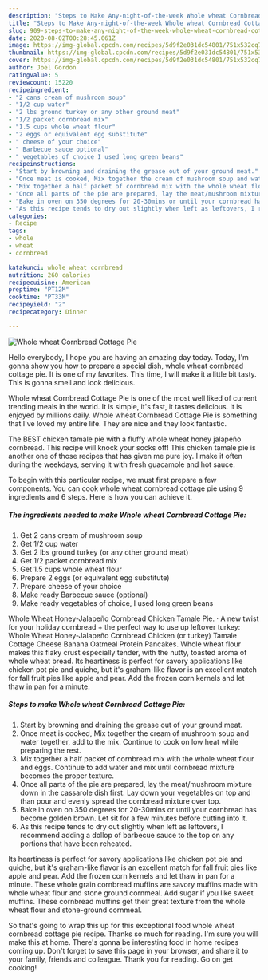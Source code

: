 ```yaml
---
description: "Steps to Make Any-night-of-the-week Whole wheat Cornbread Cottage Pie"
title: "Steps to Make Any-night-of-the-week Whole wheat Cornbread Cottage Pie"
slug: 909-steps-to-make-any-night-of-the-week-whole-wheat-cornbread-cottage-pie
date: 2020-08-02T00:28:45.061Z
image: https://img-global.cpcdn.com/recipes/5d9f2e031dc54801/751x532cq70/whole-wheat-cornbread-cottage-pie-recipe-main-photo.jpg
thumbnail: https://img-global.cpcdn.com/recipes/5d9f2e031dc54801/751x532cq70/whole-wheat-cornbread-cottage-pie-recipe-main-photo.jpg
cover: https://img-global.cpcdn.com/recipes/5d9f2e031dc54801/751x532cq70/whole-wheat-cornbread-cottage-pie-recipe-main-photo.jpg
author: Joel Gordon
ratingvalue: 5
reviewcount: 15220
recipeingredient:
- "2 cans cream of mushroom soup"
- "1/2 cup water"
- "2 lbs ground turkey or any other ground meat"
- "1/2 packet cornbread mix"
- "1.5 cups whole wheat flour"
- "2 eggs or equivalent egg substitute"
- " cheese of your choice"
- " Barbecue sauce optional"
- " vegetables of choice I used long green beans"
recipeinstructions:
- "Start by browning and draining the grease out of your ground meat."
- "Once meat is cooked, Mix together the cream of mushroom soup and water together, add to the mix. Continue to cook on low heat while preparing the rest."
- "Mix together a half packet of cornbread mix with the whole wheat flour and eggs. Continue to add water and mix until cornbread mixture becomes the proper texture."
- "Once all parts of the pie are prepared, lay the meat/mushroom mixture down in the cassarole dish first. Lay down your vegetables on top and than pour and evenly spread the cornbread mixture over top."
- "Bake in oven on 350 degrees for 20-30mins or until your cornbread has become golden brown. Let sit for a few minutes before cutting into it."
- "As this recipe tends to dry out slightly when left as leftovers, I recommend adding a dollop of barbecue sauce to the top on any portions that have been reheated."
categories:
- Recipe
tags:
- whole
- wheat
- cornbread

katakunci: whole wheat cornbread 
nutrition: 260 calories
recipecuisine: American
preptime: "PT12M"
cooktime: "PT33M"
recipeyield: "2"
recipecategory: Dinner

---
```



![Whole wheat Cornbread Cottage Pie](https://img-global.cpcdn.com/recipes/5d9f2e031dc54801/751x532cq70/whole-wheat-cornbread-cottage-pie-recipe-main-photo.jpg)

Hello everybody, I hope you are having an amazing day today. Today, I'm gonna show you how to prepare a special dish, whole wheat cornbread cottage pie. It is one of my favorites. This time, I will make it a little bit tasty. This is gonna smell and look delicious.

Whole wheat Cornbread Cottage Pie is one of the most well liked of current trending meals in the world. It is simple, it's fast, it tastes delicious. It is enjoyed by millions daily. Whole wheat Cornbread Cottage Pie is something that I've loved my entire life. They are nice and they look fantastic.

The BEST chicken tamale pie with a fluffy whole wheat honey jalapeño cornbread. This recipe will knock your socks off! This chicken tamale pie is another one of those recipes that has given me pure joy. I make it often during the weekdays, serving it with fresh guacamole and hot sauce.


To begin with this particular recipe, we must first prepare a few components. You can cook whole wheat cornbread cottage pie using 9 ingredients and 6 steps. Here is how you can achieve it.

<!--inarticleads1-->

##### The ingredients needed to make Whole wheat Cornbread Cottage Pie:

1. Get 2 cans cream of mushroom soup
1. Get 1/2 cup water
1. Get 2 lbs ground turkey (or any other ground meat)
1. Get 1/2 packet cornbread mix
1. Get 1.5 cups whole wheat flour
1. Prepare 2 eggs (or equivalent egg substitute)
1. Prepare  cheese of your choice
1. Make ready  Barbecue sauce (optional)
1. Make ready  vegetables of choice, I used long green beans


Whole Wheat Honey-Jalapeño Cornbread Chicken Tamale Pie. · A new twist for your holiday cornbread + the perfect way to use up leftover turkey: Whole Wheat Honey-Jalapeño Cornbread Chicken (or turkey) Tamale Cottage Cheese Banana Oatmeal Protein Pancakes. Whole wheat flour makes this flaky crust especially tender, with the nutty, toasted aroma of whole wheat bread. Its heartiness is perfect for savory applications like chicken pot pie and quiche, but it&#39;s graham-like flavor is an excellent match for fall fruit pies like apple and pear. Add the frozen corn kernels and let thaw in pan for a minute. 

<!--inarticleads2-->

##### Steps to make Whole wheat Cornbread Cottage Pie:

1. Start by browning and draining the grease out of your ground meat.
1. Once meat is cooked, Mix together the cream of mushroom soup and water together, add to the mix. Continue to cook on low heat while preparing the rest.
1. Mix together a half packet of cornbread mix with the whole wheat flour and eggs. Continue to add water and mix until cornbread mixture becomes the proper texture.
1. Once all parts of the pie are prepared, lay the meat/mushroom mixture down in the cassarole dish first. Lay down your vegetables on top and than pour and evenly spread the cornbread mixture over top.
1. Bake in oven on 350 degrees for 20-30mins or until your cornbread has become golden brown. Let sit for a few minutes before cutting into it.
1. As this recipe tends to dry out slightly when left as leftovers, I recommend adding a dollop of barbecue sauce to the top on any portions that have been reheated.


Its heartiness is perfect for savory applications like chicken pot pie and quiche, but it&#39;s graham-like flavor is an excellent match for fall fruit pies like apple and pear. Add the frozen corn kernels and let thaw in pan for a minute. These whole grain cornbread muffins are savory muffins made with whole wheat flour and stone ground cornmeal. Add sugar if you like sweet muffins. These cornbread muffins get their great texture from the whole wheat flour and stone-ground cornmeal. 

So that's going to wrap this up for this exceptional food whole wheat cornbread cottage pie recipe. Thanks so much for reading. I'm sure you will make this at home. There's gonna be interesting food in home recipes coming up. Don't forget to save this page in your browser, and share it to your family, friends and colleague. Thank you for reading. Go on get cooking!
